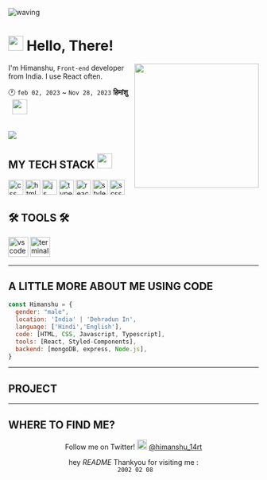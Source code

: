  
![waving](https://capsule-render.vercel.app/api?type=Waving&height=300&width=200&text=Himanshu&desc=Wut%20matters%20is%20the%20indomitable%20spirit&descAlignY=60&fontAlign=50&fontSize=50&fontAlignY=40&color=gradient&animation=fadeIn&fontColor=#d1d1d1)

<h1><img src="https://user-images.githubusercontent.com/76584961/216099537-e1b5f736-96a4-4dee-94f3-5f040a105cfa.gif" style="height: 30px"/> Hello, There!</h1>

<img align="right" src="https://user-images.githubusercontent.com/76584961/216432124-bd562e56-0bc3-495d-8585-b60ad15e5033.gif" style="max-width: 100%; width: 250px; display: inline-block;"/>

<p>I'm Himanshu, <code>Front-end</code> developer from India. I use React often.</p>
<p>🕐 <code>feb 02, 2023</code> ~ <code>Nov 28, 2023</code> <b> हिमांशु </b> &nbsp;&nbsp;<img src="https://user-images.githubusercontent.com/76584961/216518470-88179044-bd5d-47b4-9a02-6224b29f5fa3.gif" style="height: 30px"/></p>

<br />
<a href=""><img src="https://hits.seeyoufarm.com/api/count/incr/badge.svg?url=https%3A%2F%2Fgithub.com%2FSeogun95&count_bg=%23C8A03D&title_bg=%23555555&icon=git.svg&icon_color=%23FFFFFF&title=Himanshu&edge_flat=false"/></a>

<h2>MY TECH STACK <img src="https://user-images.githubusercontent.com/76584961/217931497-5525468d-4682-4e93-aaae-fcad0a1b9840.gif" style="height: 30px"/></h2>

<p>
   <img width="30" src="https://user-images.githubusercontent.com/76584961/216093017-3e1770bb-a305-492b-b0f7-c12e7935fae4.png" alt="css">
   <img width="30" src="https://user-images.githubusercontent.com/76584961/216093342-7b2cdcf6-9150-4b30-aedd-d5f79b1f44c8.png" alt="html">
   <img width="30" src="https://user-images.githubusercontent.com/76584961/216442416-85fcfa93-7512-4b9e-9ff4-1f3b4a9a6567.gif" alt="js">
<!--    <img width="30" src="https://user-images.githubusercontent.com/76584961/216117810-7c78b892-cb2b-4050-8911-f51ae15cb85e.png" alt="swift">
   <img width="30" src="https://user-images.githubusercontent.com/76584961/216117822-e83f9b0c-3e41-44ac-9da9-05ecf3494c99.png" alt="swiftui"> -->
   <img width="30" src="https://user-images.githubusercontent.com/76584961/216093353-d6b5485d-8e51-4f85-a090-552d8cb122ca.png" alt="typescript">    
   <img width="30" src="https://user-images.githubusercontent.com/76584961/218177725-96163589-fe2d-46ee-87b8-554b1b085260.png" alt="react"> 
   <img width="30" alt="styled" src="https://user-images.githubusercontent.com/76584961/218177308-36505717-ca4c-4da9-bb04-ffefa5ace9aa.png">
   <img width="30" alt="scss" src="https://user-images.githubusercontent.com/76584961/218178822-3037b0b3-07cc-486c-bda4-eb254eabe85a.png">
 
<!--<img style="width: 50px;" src="https://user-images.githubusercontent.com/76584961/216094038-441f7d64-1d02-4301-917c-6999c9f9723e.png" alt="bootstrap"> -->
</p>

<h2>🛠️ TOOLS 🛠️</h2>
<p>   <img style="width: 40px;" alt="vscode" src="https://user-images.githubusercontent.com/76584961/216272325-ac8b1a90-41ae-42f9-84f9-b9ad9a485a6f.png">
<!-- <img style="width: 40px;" alt="xcode" src="https://user-images.githubusercontent.com/76584961/216272330-0370238a-e7a8-48df-8d39-28c5cd5c9612.png">
<img style="width: 40px;" alt="iterm2" src="https://user-images.githubusercontent.com/76584961/216276408-bfcaaff4-a516-4b63-9948-1508885f00a0.png"> -->
<img style="width: 40px;" alt="terminal" src="https://user-images.githubusercontent.com/76584961/216279126-7cfa9d77-554a-4753-a600-5e6166074248.png">
<!-- <img style="width: 40px;" alt="typora" src="https://user-images.githubusercontent.com/76584961/216277590-ac90afd4-ed05-483f-862a-357c840eae79.png">
<img style="width: 40px;" alt="opcidian" src="https://user-images.githubusercontent.com/76584961/216277688-233c8c2c-2762-4a6a-b7e4-d2ba697841b3.png"> -->
</p>

---

<h2>A LITTLE MORE ABOUT ME USING CODE</h2>

```javascript
const Himanshu = {
  gender: "male",
  location: 'India' | 'Dehradun In',
  language: ['Hindi','English'],
  code: [HTML, CSS, Javascript, Typescript],
  tools: [React, Styled-Components],
  backend: [mongoDB, express, Node.js],
}
```

------
<h2>PROJECT</h2>


------
<h2>WHERE TO FIND ME?</h2>

<p align="center">Follow me on Twitter! <img alt="twitter"  style="width: 20px"> <a href="https://twitter.com/himanshu_14rt" target="_blank" rel="noopener noreferrer">@himanshu_14rt</a>
  </p>
<p align="center">hey <i>README</i> Thankyou for visiting me : <br><code> 2002 02 08</code></p>
</p>
